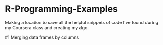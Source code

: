 # R-Programming-Examples
Making a location to save all the helpful snippets of code I've found during my Coursera class and creating my algo.

#1 Merging data frames by columns

